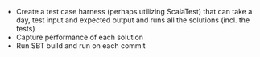 * Create a test case harness (perhaps utilizing ScalaTest) that can take a day, test input and expected output and runs all the solutions (incl. the tests)
* Capture performance of each solution
* Run SBT build and run on each commit
